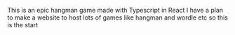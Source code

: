 This is an epic hangman game made with Typescript in React
I have a plan to make a website to host lots of games like hangman and wordle etc so this is the start
